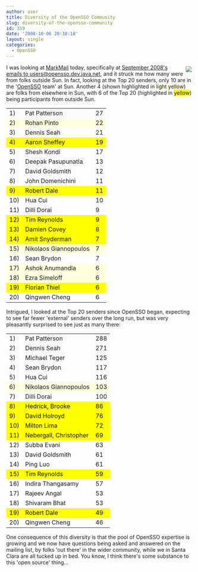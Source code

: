 ```yaml
---
author: user
title: Diversity of the OpenSSO Community
slug: diversity-of-the-opensso-community
id: 359
date: '2008-10-06 20:38:18'
layout: single
categories:
  - OpenSSO
---
```


<span style="margin: 5px; float: right;">[![](https://opensso.dev.java.net/images/logo.gif)](http://opensso.org/)</span>

I was looking at [MarkMail](http://markmail.org/) today, specifically at [September 2008's emails to users@opensso.dev.java.net](http://markmail.org/search/?q=list%3Anet.java.dev.opensso#query:list%3Anet.java.dev.opensso%20type%3Ausers%20date%3A200809%20+page:1+state:facets), and it struck me how many were from folks outside Sun. In fact, looking at the Top 20 senders, only 10 are in the '[OpenSSO](http://opensso.org/) team' at Sun. Another 4 (shown highlighted in <span style="background-color:#ffffe0">light yellow</span>) are folks from elsewhere in Sun, with 6 of the Top 20 (highlighted in <span style="background-color:#ffff00">yellow</span>) being participants from outside Sun.

<table>

<tbody>

<tr>

<td>1)</td>

<td>Pat Patterson</td>

<td>27</td>

</tr>

<tr bgcolor="#ffffe0">

<td>2)</td>

<td>Rohan Pinto</td>

<td>22</td>

</tr>

<tr>

<td>3)</td>

<td>Dennis Seah</td>

<td>21</td>

</tr>

<tr bgcolor="#ffff00">

<td>4)</td>

<td>Aaron Sheffey</td>

<td>19</td>

</tr>

<tr>

<td>5)</td>

<td>Shesh Kondi</td>

<td>17</td>

</tr>

<tr>

<td>6)</td>

<td>Deepak Pasupunatla</td>

<td>13</td>

</tr>

<tr>

<td>7)</td>

<td>David Goldsmith</td>

<td>12</td>

</tr>

<tr>

<td>8)</td>

<td>John Domenichini</td>

<td>11</td>

</tr>

<tr bgcolor="#ffff00">

<td>9)</td>

<td>Robert Dale</td>

<td>11</td>

</tr>

<tr>

<td>10)</td>

<td>Hua Cui</td>

<td>10</td>

</tr>

<tr>

<td>11)</td>

<td>Dilli Dorai</td>

<td>9</td>

</tr>

<tr bgcolor="#ffff00">

<td>12)</td>

<td>Tim Reynolds</td>

<td>9</td>

</tr>

<tr bgcolor="#ffff00">

<td>13)</td>

<td>Damien Covey</td>

<td>8</td>

</tr>

<tr bgcolor="#ffff00">

<td>14)</td>

<td>Amit Snyderman</td>

<td>7</td>

</tr>

<tr bgcolor="#ffffe0">

<td>15)</td>

<td>Nikolaos Giannopoulos</td>

<td>7</td>

</tr>

<tr>

<td>16)</td>

<td>Sean Brydon</td>

<td>7</td>

</tr>

<tr bgcolor="#ffffe0">

<td>17)</td>

<td>Ashok Anumandla</td>

<td>6</td>

</tr>

<tr bgcolor="#ffffe0">

<td>18)</td>

<td>Ezra Simeloff</td>

<td>6</td>

</tr>

<tr bgcolor="#ffff00">

<td>19)</td>

<td>Florian Thiel</td>

<td>6</td>

</tr>

<tr>

<td>20)</td>

<td>Qingwen Cheng</td>

<td>6</td>

</tr>

</tbody>

</table>

Intrigued, I looked at the Top 20 senders since OpenSSO began, expecting to see far fewer 'external' senders over the long run, but was very pleasantly surprised to see just as many there:

<table>

<tbody>

<tr>

<td>1)</td>

<td>Pat Patterson</td>

<td>288</td>

</tr>

<tr>

<td>2)</td>

<td>Dennis Seah</td>

<td>271</td>

</tr>

<tr>

<td>3)</td>

<td>Michael Teger</td>

<td>125</td>

</tr>

<tr>

<td>4)</td>

<td>Sean Brydon</td>

<td>117</td>

</tr>

<tr>

<td>5)</td>

<td>Hua Cui</td>

<td>116</td>

</tr>

<tr bgcolor="#ffffe0">

<td>6)</td>

<td>Nikolaos Giannopoulos</td>

<td>103</td>

</tr>

<tr>

<td>7)</td>

<td>Dilli Dorai</td>

<td>100</td>

</tr>

<tr bgcolor="#ffff00">

<td>8)</td>

<td>Hedrick, Brooke</td>

<td>86</td>

</tr>

<tr bgcolor="#ffff00">

<td>9)</td>

<td>David Holroyd</td>

<td>76</td>

</tr>

<tr bgcolor="#ffff00">

<td>10)</td>

<td>Milton Lima</td>

<td>72</td>

</tr>

<tr bgcolor="#ffff00">

<td>11)</td>

<td>Nebergall, Christopher</td>

<td>69</td>

</tr>

<tr>

<td>12)</td>

<td>Subba Evani</td>

<td>63</td>

</tr>

<tr>

<td>13)</td>

<td>David Goldsmith</td>

<td>61</td>

</tr>

<tr>

<td>14)</td>

<td>Ping Luo</td>

<td>61</td>

</tr>

<tr bgcolor="#ffff00">

<td>15)</td>

<td>Tim Reynolds</td>

<td>59</td>

</tr>

<tr>

<td>16)</td>

<td>Indira Thangasamy</td>

<td>57</td>

</tr>

<tr>

<td>17)</td>

<td>Rajeev Angal</td>

<td>53</td>

</tr>

<tr>

<td>18)</td>

<td>Shivaram Bhat</td>

<td>53</td>

</tr>

<tr bgcolor="#ffff00">

<td>19)</td>

<td>Robert Dale</td>

<td>49</td>

</tr>

<tr>

<td>20)</td>

<td>Qingwen Cheng</td>

<td>46</td>

</tr>

</tbody>

</table>

One consequence of this diversity is that the pool of OpenSSO expertise is growing and we now have questions being asked and answered on the mailing list, by folks 'out there' in the wider community, while we in Santa Clara are all tucked up in bed. You know, I think there's some substance to this 'open source' thing...